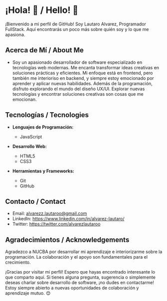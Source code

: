 # ¡Hola! 👋 / Hello! 👋

¡Bienvenido a mi perfil de GitHub! Soy Lautaro Alvarez, Programador FullStack. Aquí encontrarás un poco más sobre quién soy y lo que me apasiona.

## Acerca de Mí / About Me

- Soy un apasionado desarrollador de software especializado en tecnologías web modernas. Me encanta transformar ideas creativas en soluciones prácticas y eficientes. Mi enfoque está en frontend, pero también me interioriso en backend, y siempre estoy emocionado por aprender y aplicar nuevas habilidades. Además de la programación, disfruto explorando el mundo del diseño UX/UI. Explorar nuevas tecnologías y encontrar soluciones creativas son cosas que me emocionan.

## Tecnologías / Tecnologies

- **Lenguajes de Programación:**
  - JavaScript

- **Desarrollo Web:**
  - HTML5
  - CSS3
 
- **Herramientas y Frameworks:**
  - Git
  - GitHub

## Contacto / Contact

- Email: alvarezz.lautaroo@gmail.com
- LinkedIn: https://www.linkedin.com/in/alvarez-lautaro/
- Twitter: https://twitter.com/alvarezlautaroo

## Agradecimientos / Acknowledgements

Agradezco a NUCBA por desarrollar mi aprendizaje e interiorizarme sobre la programación. La colaboración y el apoyo son fundamentales para el crecimiento.

¡Gracias por visitar mi perfil! Espero que hayas encontrado interesante lo que comparto aquí. Si tienes alguna pregunta, sugerencia o simplemente deseas charlar sobre desarrollo de software, ¡no dudes en contactarme! Estoy siempre abierto a nuevas oportunidades de colaboración y aprendizaje mutuo. 😊

